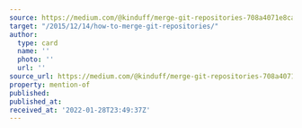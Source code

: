 ```yaml
---
source: https://medium.com/@kinduff/merge-git-repositories-708a4071e8ca?source=rss-295f7d15621a------2
target: "/2015/12/14/how-to-merge-git-repositories/"
author:
  type: card
  name: ''
  photo: ''
  url: ''
source_url: https://medium.com/@kinduff/merge-git-repositories-708a4071e8ca?source=rss-295f7d15621a------2
property: mention-of
published:
published_at:
received_at: '2022-01-28T23:49:37Z'
---
```


